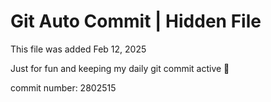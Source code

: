 # Git Auto Commit | Hidden File

This file was added Feb 12, 2025

Just for fun and keeping my daily git commit active 🤪

commit number: 2802515
